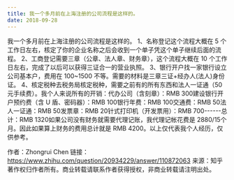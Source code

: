 ```yaml
---
title: 我一个多月前在上海注册的公司流程是这样的。
date: 2018-09-28
---
```

我一个多月前在上海注册的公司流程是这样的。
1、名称登记这个流程大概在 5 个工作日左右，核定了你的企业名称之后会收到一个单子凭这个单子继续后面的流程。
2、工商登记需要三章（公章、法人章、财务章），这个流程大概在 10 个工作日左右，完成了以后可以获得三证合一的营业执照。
3、银行开户找一家银行设立公司基本户，费用在 100~1500 不等。需要的材料是三章三证+经办人(法人)身份证。
4、核定税种去税务局核定税种，需要之前有的所有东西和法人一证通（50 元手续费）。我个人来说所有的开销：代办公司（含刻章）：RMB 300建设银行开户预约费（含 U 盾、密码器）：RMB 100银行年费：RMB 100交通费：RMB 50法人一证通：RMB 50发票章：RMB 20针式打印机（开发票用）：RMB 700------总计：RMB 1320如果公司没有财务就需要代理记账，我代理记帐花费是 2880/15个月。因此如果算上财务的费用总计就是 RMB 4200。以上仅代表我个人经历，仅供参考。

作者：Zhongrui Chen
链接：https://www.zhihu.com/question/20934229/answer/110872063
来源：知乎
著作权归作者所有。商业转载请联系作者获得授权，非商业转载请注明出处。